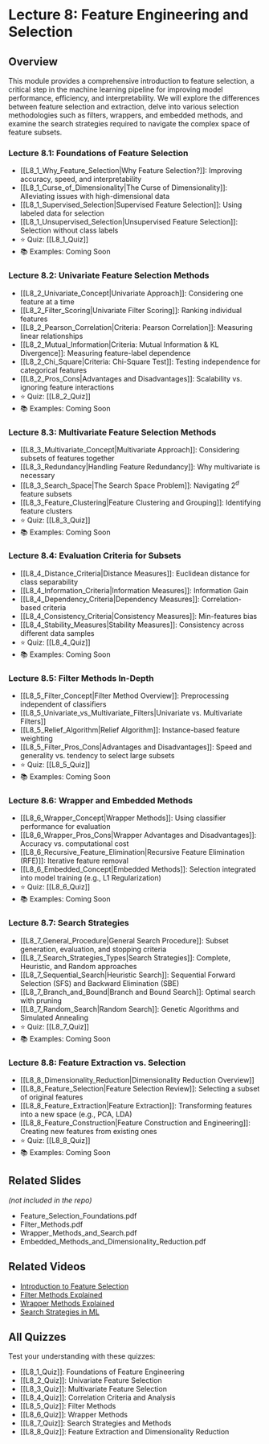 # Lecture 8: Feature Engineering and Selection

## Overview
This module provides a comprehensive introduction to feature selection, a critical step in the machine learning pipeline for improving model performance, efficiency, and interpretability. We will explore the differences between feature selection and extraction, delve into various selection methodologies such as filters, wrappers, and embedded methods, and examine the search strategies required to navigate the complex space of feature subsets.

### Lecture 8.1: Foundations of Feature Selection
- [[L8_1_Why_Feature_Selection|Why Feature Selection?]]: Improving accuracy, speed, and interpretability
- [[L8_1_Curse_of_Dimensionality|The Curse of Dimensionality]]: Alleviating issues with high-dimensional data
- [[L8_1_Supervised_Selection|Supervised Feature Selection]]: Using labeled data for selection
- [[L8_1_Unsupervised_Selection|Unsupervised Feature Selection]]: Selection without class labels
- ⭐ Quiz: [[L8_1_Quiz]]
- 📚 Examples: Coming Soon

### Lecture 8.2: Univariate Feature Selection Methods
- [[L8_2_Univariate_Concept|Univariate Approach]]: Considering one feature at a time
- [[L8_2_Filter_Scoring|Univariate Filter Scoring]]: Ranking individual features
- [[L8_2_Pearson_Correlation|Criteria: Pearson Correlation]]: Measuring linear relationships
- [[L8_2_Mutual_Information|Criteria: Mutual Information & KL Divergence]]: Measuring feature-label dependence
- [[L8_2_Chi_Square|Criteria: Chi-Square Test]]: Testing independence for categorical features
- [[L8_2_Pros_Cons|Advantages and Disadvantages]]: Scalability vs. ignoring feature interactions
- ⭐ Quiz: [[L8_2_Quiz]]
- 📚 Examples: Coming Soon

### Lecture 8.3: Multivariate Feature Selection Methods
- [[L8_3_Multivariate_Concept|Multivariate Approach]]: Considering subsets of features together
- [[L8_3_Redundancy|Handling Feature Redundancy]]: Why multivariate is necessary
- [[L8_3_Search_Space|The Search Space Problem]]: Navigating $2^d$ feature subsets
- [[L8_3_Feature_Clustering|Feature Clustering and Grouping]]: Identifying feature clusters
- ⭐ Quiz: [[L8_3_Quiz]]
- 📚 Examples: Coming Soon

### Lecture 8.4: Evaluation Criteria for Subsets
- [[L8_4_Distance_Criteria|Distance Measures]]: Euclidean distance for class separability
- [[L8_4_Information_Criteria|Information Measures]]: Information Gain
- [[L8_4_Dependency_Criteria|Dependency Measures]]: Correlation-based criteria
- [[L8_4_Consistency_Criteria|Consistency Measures]]: Min-features bias
- [[L8_4_Stability_Measures|Stability Measures]]: Consistency across different data samples
- ⭐ Quiz: [[L8_4_Quiz]]
- 📚 Examples: Coming Soon

### Lecture 8.5: Filter Methods In-Depth
- [[L8_5_Filter_Concept|Filter Method Overview]]: Preprocessing independent of classifiers
- [[L8_5_Univariate_vs_Multivariate_Filters|Univariate vs. Multivariate Filters]]
- [[L8_5_Relief_Algorithm|Relief Algorithm]]: Instance-based feature weighting
- [[L8_5_Filter_Pros_Cons|Advantages and Disadvantages]]: Speed and generality vs. tendency to select large subsets
- ⭐ Quiz: [[L8_5_Quiz]]
- 📚 Examples: Coming Soon

### Lecture 8.6: Wrapper and Embedded Methods
- [[L8_6_Wrapper_Concept|Wrapper Methods]]: Using classifier performance for evaluation
- [[L8_6_Wrapper_Pros_Cons|Wrapper Advantages and Disadvantages]]: Accuracy vs. computational cost
- [[L8_6_Recursive_Feature_Elimination|Recursive Feature Elimination (RFE)]]: Iterative feature removal
- [[L8_6_Embedded_Concept|Embedded Methods]]: Selection integrated into model training (e.g., L1 Regularization)
- ⭐ Quiz: [[L8_6_Quiz]]
- 📚 Examples: Coming Soon

### Lecture 8.7: Search Strategies
- [[L8_7_General_Procedure|General Search Procedure]]: Subset generation, evaluation, and stopping criteria
- [[L8_7_Search_Strategies_Types|Search Strategies]]: Complete, Heuristic, and Random approaches
- [[L8_7_Sequential_Search|Heuristic Search]]: Sequential Forward Selection (SFS) and Backward Elimination (SBE)
- [[L8_7_Branch_and_Bound|Branch and Bound Search]]: Optimal search with pruning
- [[L8_7_Random_Search|Random Search]]: Genetic Algorithms and Simulated Annealing
- ⭐ Quiz: [[L8_7_Quiz]]
- 📚 Examples: Coming Soon

### Lecture 8.8: Feature Extraction vs. Selection
- [[L8_8_Dimensionality_Reduction|Dimensionality Reduction Overview]]
- [[L8_8_Feature_Selection|Feature Selection Review]]: Selecting a subset of original features
- [[L8_8_Feature_Extraction|Feature Extraction]]: Transforming features into a new space (e.g., PCA, LDA)
- [[L8_8_Feature_Construction|Feature Construction and Engineering]]: Creating new features from existing ones
- ⭐ Quiz: [[L8_8_Quiz]]
- 📚 Examples: Coming Soon

## Related Slides
*(not included in the repo)*
- Feature_Selection_Foundations.pdf
- Filter_Methods.pdf
- Wrapper_Methods_and_Search.pdf
- Embedded_Methods_and_Dimensionality_Reduction.pdf

## Related Videos
- [Introduction to Feature Selection](https://www.youtube.com/watch?v=YaKMeAlHgqQ)
- [Filter Methods Explained](https://www.youtube.com/watch?v=YaKMeAlHgqQ)
- [Wrapper Methods Explained](https://www.youtube.com/watch?v=YaKMeAlHgqQ)
- [Search Strategies in ML](https://www.youtube.com/watch?v=YaKMeAlHgqQ)

## All Quizzes
Test your understanding with these quizzes:
- [[L8_1_Quiz]]: Foundations of Feature Engineering
- [[L8_2_Quiz]]: Univariate Feature Selection
- [[L8_3_Quiz]]: Multivariate Feature Selection
- [[L8_4_Quiz]]: Correlation Criteria and Analysis
- [[L8_5_Quiz]]: Filter Methods
- [[L8_6_Quiz]]: Wrapper Methods
- [[L8_7_Quiz]]: Search Strategies and Methods
- [[L8_8_Quiz]]: Feature Extraction and Dimensionality Reduction